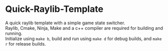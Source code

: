 # Quick-Raylib-Template
A quick raylib template with a simple game state switcher.  
Raylib, Cmake, Ninja, Make and a c++ compiler are required for building and running.  
Initialize using `make b`, build and run using `make d` for debug builds, and `make r` for release builds.
